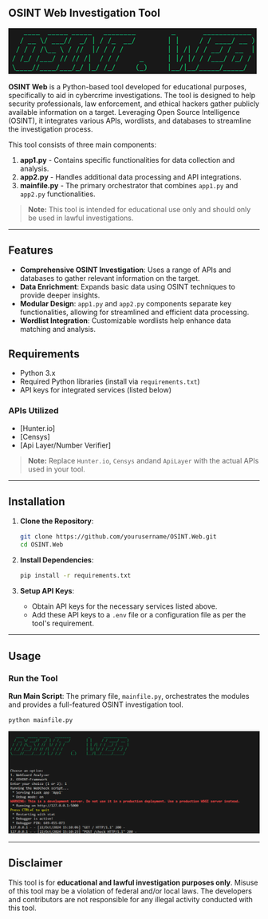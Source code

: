 ## OSINT Web Investigation Tool

<img src="templates/2.png">

**OSINT Web** is a Python-based tool developed for educational purposes, specifically to aid in cybercrime investigations. The tool is designed to help security professionals, law enforcement, and ethical hackers gather publicly available information on a target. Leveraging Open Source Intelligence (OSINT), it integrates various APIs, wordlists, and databases to streamline the investigation process.

This tool consists of three main components:
1. **app1.py** - Contains specific functionalities for data collection and analysis.
2. **app2.py** - Handles additional data processing and API integrations.
3. **mainfile.py** - The primary orchestrator that combines `app1.py` and `app2.py` functionalities.

> **Note:** This tool is intended for educational use only and should only be used in lawful investigations.

---

## Features

- **Comprehensive OSINT Investigation**: Uses a range of APIs and databases to gather relevant information on the target.
- **Data Enrichment**: Expands basic data using OSINT techniques to provide deeper insights.
- **Modular Design**: `app1.py` and `app2.py` components separate key functionalities, allowing for streamlined and efficient data processing.
- **Wordlist Integration**: Customizable wordlists help enhance data matching and analysis.

## Requirements

- Python 3.x
- Required Python libraries (install via `requirements.txt`)
- API keys for integrated services (listed below)

### APIs Utilized

- [Hunter.io]
- [Censys]
- [Api Layer/Number Verifier]

> **Note:** Replace `Hunter.io`, `Censys` andand `ApiLayer` with the actual APIs used in your tool.

---

## Installation

1. **Clone the Repository**:
   ```bash
   git clone https://github.com/yourusername/OSINT.Web.git
   cd OSINT.Web
   ```

2. **Install Dependencies**:
   ```bash
   pip install -r requirements.txt
   ```

3. **Setup API Keys**:
   - Obtain API keys for the necessary services listed above.
   - Add these API keys to a `.env` file or a configuration file as per the tool's requirement.

---

## Usage

### Run the Tool

  **Run Main Script**:
   The primary file, `mainfile.py`, orchestrates the modules and provides a full-featured OSINT investigation tool.

   ```bash
   python mainfile.py
   ```

<img src="templates/4.png">

---

## Disclaimer

This tool is for **educational and lawful investigation purposes only**. Misuse of this tool may be a violation of federal and/or local laws. The developers and contributors are not responsible for any illegal activity conducted with this tool.

